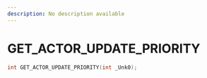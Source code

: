 ```yaml
---
description: No description available 
---
```


# GET_ACTOR_UPDATE_PRIORITY

```cpp
int GET_ACTOR_UPDATE_PRIORITY(int _Unk0);
```